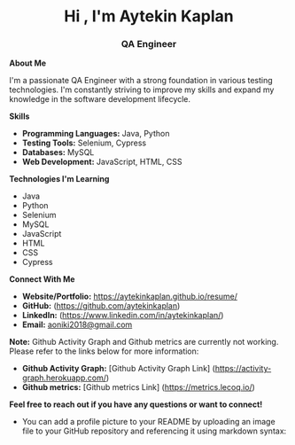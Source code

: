 <h1 align="center">Hi , I'm Aytekin Kaplan</h1>
<h3 align="center">QA Engineer</h3>

**About Me**

I'm a passionate QA Engineer with a strong foundation in various testing technologies. I'm constantly striving to improve my skills and expand my knowledge in the software development lifecycle.

**Skills**

* **Programming Languages:** Java, Python
* **Testing Tools:** Selenium, Cypress
* **Databases:** MySQL
* **Web Development:** JavaScript, HTML, CSS

**Technologies I'm Learning**

* Java
* Python
* Selenium
* MySQL
* JavaScript
* HTML
* CSS
* Cypress

**Connect With Me**

* **Website/Portfolio:** https://aytekinkaplan.github.io/resume/
* **GitHub:**  (https://github.com/aytekinkaplan)
* **LinkedIn:** (https://www.linkedin.com/in/aytekinkaplan/)
* **Email:** aoniki2018@gmail.com

**Note:** Github Activity Graph and Github metrics are currently not working. Please refer to the links below for more information:

* **Github Activity Graph:** [Github Activity Graph Link] (https://activity-graph.herokuapp.com/)
* **Github metrics:** [Github metrics Link] (https://metrics.lecoq.io/)

**Feel free to reach out if you have any questions or want to connect!**

* You can add a profile picture to your README by uploading an image file to your GitHub repository and referencing it using markdown syntax:

